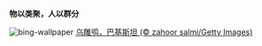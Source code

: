 
**物以类聚，人以群分**

![bing-wallpaper](https://www.bing.com/th?id=OHR.DuskyOwls_ZH-CN4729762831_1920x1080.jpg)
[乌雕鸮，巴基斯坦 (© zahoor salmi/Getty Images)](https://www.bing.com/search?q=%E4%B9%8C%E9%9B%95%E9%B8%AE&amp;form=hpcapt&amp;mkt=zh-cn)
  